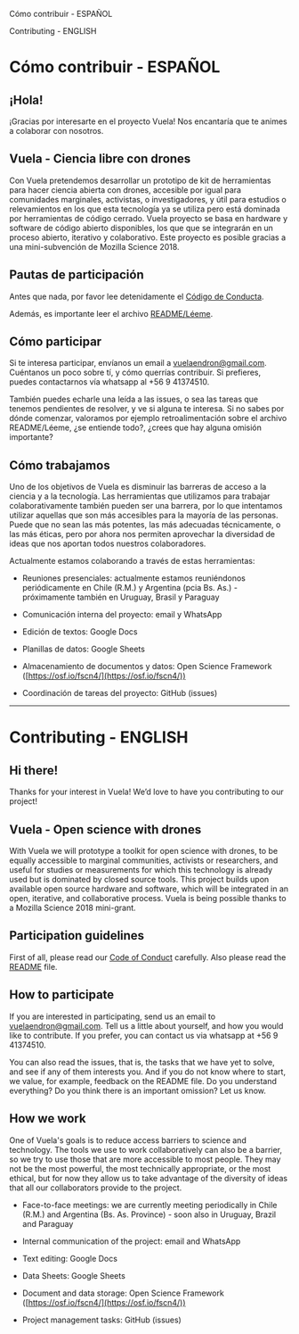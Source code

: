 Cómo contribuir - ESPAÑOL

Contributing - ENGLISH

# Cómo contribuir - ESPAÑOL

## ¡Hola! 

¡Gracias por interesarte en el proyecto Vuela! Nos encantaría que te animes a colaborar con nosotros. 

## Vuela - Ciencia libre con drones

Con Vuela pretendemos desarrollar un prototipo de kit de herramientas para hacer ciencia abierta con drones, accesible por igual para comunidades marginales, activistas, o investigadores, y útil para estudios o relevamientos en los que esta tecnología ya se utiliza pero está dominada por herramientas de código cerrado. Vuela proyecto se basa en hardware y software de código abierto disponibles, los que que se integrarán en un proceso abierto, iterativo y colaborativo. Este proyecto es posible gracias a una mini-subvención de Mozilla Science 2018.

## Pautas de participación

Antes que nada, por favor lee detenidamente el [Código de Conducta](https://github.com/vuelaendron/vuela/blob/master/CODE_OF_CONDUCT.md#c%C3%B3digo-de-conducta-de-vuela---espa%C3%91ol).

Además, es importante leer el archivo [README/Léeme](https://github.com/vuelaendron/vuela/blob/master/README.md). 

## Cómo participar

Si te interesa participar, envíanos un email a [vuelaendron@gmail.com](mailto:vuelaendron@gmail.com). Cuéntanos un poco sobre tí, y cómo querrías contribuir. Si prefieres, puedes contactarnos vía whatsapp al +56 9 41374510.

También puedes echarle una leída a las issues, o sea las tareas que tenemos pendientes de resolver, y ve si alguna te interesa. Si no sabes por dónde comenzar, valoramos por ejemplo retroalimentación sobre el archivo README/Léeme, ¿se entiende todo?, ¿crees que hay alguna omisión importante? 

## Cómo trabajamos

Uno de los objetivos de Vuela es disminuir las barreras de acceso a la ciencia y a la tecnología. Las herramientas que utilizamos para trabajar colaborativamente también pueden ser una barrera, por lo que intentamos utilizar aquellas que son más accesibles para la mayoría de las personas. Puede que no sean las más potentes, las más adecuadas técnicamente, o las más éticas, pero por ahora  nos permiten aprovechar la diversidad de ideas que nos aportan todos nuestros colaboradores.

Actualmente estamos colaborando a través de estas herramientas:

* Reuniones presenciales: actualmente estamos reuniéndonos periódicamente en Chile (R.M.) y Argentina (pcia Bs. As.) - próximamente también en Uruguay, Brasil y Paraguay

* Comunicación interna del proyecto: email y WhatsApp

* Edición de textos: Google Docs

* Planillas de datos: Google Sheets

* Almacenamiento de documentos y datos: Open Science Framework ([https://osf.io/fscn4/](https://osf.io/fscn4/))

* Coordinación de tareas del proyecto: GitHub (issues)

* * *


# Contributing - ENGLISH

## Hi there! 

Thanks for your interest in Vuela! We’d love to have you contributing to our project! 

## Vuela - Open science with drones

With Vuela we will prototype a toolkit for open science with drones, to be equally accessible to marginal communities, activists or researchers, and useful for studies or measurements for which this technology is already used but is dominated by closed source tools. This project builds upon available open source hardware and software, which will be integrated in an open, iterative, and collaborative process. Vuela is being possible thanks to a Mozilla Science 2018 mini-grant.

## Participation guidelines

First of all, please read our [Code of Conduct](https://github.com/vuelaendron/vuela/blob/master/CODE_OF_CONDUCT.md#vuela-code-of-conduct---english) carefully.
Also please read the [README](https://github.com/vuelaendron/vuela/blob/master/README.md) file.

## How to participate 

If you are interested in participating, send us an email to vuelaendron@gmail.com. Tell us a little about yourself, and how you would like to contribute. If you prefer, you can contact us via whatsapp at +56 9 41374510.

You can also read the issues, that is, the tasks that we have yet to solve, and see if any of them interests you. And if you do not know where to start, we value, for example, feedback on the README file. Do you understand everything? Do you think there is an important omission? Let us know. 

## How we work 

One of Vuela's goals is to reduce access barriers to science and technology. The tools we use to work collaboratively can also be a barrier, so we try to use those that are more accessible to most people. They may not be the most powerful, the most technically appropriate, or the most ethical, but for now they allow us to take advantage of the diversity of ideas that all our collaborators provide to the project. 

* Face-to-face meetings: we are currently meeting periodically in Chile (R.M.) and Argentina (Bs. As. Province) - soon also in Uruguay, Brazil and Paraguay

* Internal communication of the project: email and WhatsApp

* Text editing: Google Docs

* Data Sheets: Google Sheets

* Document and data storage: Open Science Framework ([https://osf.io/fscn4/](https://osf.io/fscn4/))

* Project management tasks: GitHub (issues)


